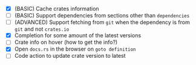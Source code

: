 - [x] (BASIC) Cache crates information
- [ ] (BASIC) Support dependencies from sections other than `dependencies`
- [ ] (ADVANCED) Support fetching from `git` when the dependency is from `git` and not `crates.io`
- [x] Completion for some amount of the latest versions
- [ ] Crate info on hover (how to get the info?)
- [x] Open `docs.rs` in the browser on `goto definition`
- [ ] Code action to update crate version to latest
